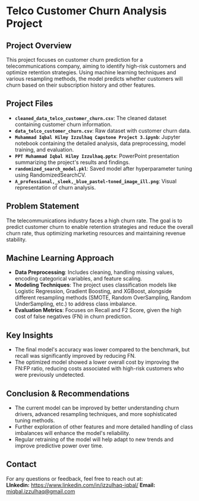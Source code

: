 # Telco Customer Churn Analysis Project

## **Project Overview**
This project focuses on customer churn prediction for a telecommunications company, aiming to identify high-risk customers and optimize retention strategies. Using machine learning techniques and various resampling methods, the model predicts whether customers will churn based on their subscription history and other features.

## **Project Files**
- **`cleaned_data_telco_customer_churn.csv`**: The cleaned dataset containing customer churn information.
- **`data_telco_customer_churn.csv`**: Raw dataset with customer churn data.
- **`Muhammad Iqbal Hilmy Izzulhaq Capstone Project 3.ipynb`**: Jupyter notebook containing the detailed analysis, data preprocessing, model training, and evaluation.
- **`PPT Muhammad Iqbal Hilmy Izzulhaq.pptx`**: PowerPoint presentation summarizing the project's results and findings.
- **`randomized_search_model.pkl`**: Saved model after hyperparameter tuning using RandomizedSearchCV.
- **`A_professional,_sleek,_blue_pastel-toned_image_ill.png`**: Visual representation of churn analysis.

## **Problem Statement**
The telecommunications industry faces a high churn rate. The goal is to predict customer churn to enable retention strategies and reduce the overall churn rate, thus optimizing marketing resources and maintaining revenue stability.

## **Machine Learning Approach**
- **Data Preprocessing**: Includes cleaning, handling missing values, encoding categorical variables, and feature scaling.
- **Modeling Techniques**: The project uses classification models like Logistic Regression, Gradient Boosting, and XGBoost, alongside different resampling methods (SMOTE, Random OverSampling, Random UnderSampling, etc.) to address class imbalance.
- **Evaluation Metrics**: Focuses on Recall and F2 Score, given the high cost of false negatives (FN) in churn prediction.

## **Key Insights**
- The final model's accuracy was lower compared to the benchmark, but recall was significantly improved by reducing FN.
- The optimized model showed a lower overall cost by improving the FN:FP ratio, reducing costs associated with high-risk customers who were previously undetected.

## **Conclusion & Recommendations**
- The current model can be improved by better understanding churn drivers, advanced resampling techniques, and more sophisticated tuning methods.
- Further exploration of other features and more detailed handling of class imbalances will enhance the model's reliability.
- Regular retraining of the model will help adapt to new trends and improve predictive power over time.

## **Contact**
For any questions or feedback, feel free to reach out at:  
**LInkedin:** https://www.linkedin.com/in/izzulhaq-iqbal/
**Email:** miqbal.izzulhaq@gmail.com
